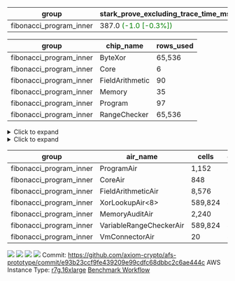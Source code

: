 | group | stark_prove_excluding_trace_time_ms | total_cells | total_cells_used | trace_gen_time_ms |
| --- | --- | --- | --- | --- |
| fibonacci_program_inner | 387.0 <span style="color: green">(-1.0 [-0.3%])</span> | 1,192,484 | 134,996 | 0.0 |

| group | chip_name | rows_used |
| --- | --- | --- |
| fibonacci_program_inner | ByteXor | 65,536 |
| fibonacci_program_inner | Core | 6 |
| fibonacci_program_inner | FieldArithmetic | 90 |
| fibonacci_program_inner | Memory | 35 |
| fibonacci_program_inner | Program | 97 |
| fibonacci_program_inner | RangeChecker | 65,536 |

<details>
<summary>Click to expand</summary>

| group | dsl_ir | opcode | frequency |
| --- | --- | --- | --- |
| fibonacci_program_inner |  | JAL | 1 |
| fibonacci_program_inner |  | STOREW | 2 |
| fibonacci_program_inner | AddF | ADD | 30 |
| fibonacci_program_inner | AddFI | ADD | 60 |
| fibonacci_program_inner | Halt | TERMINATE | 1 |
| fibonacci_program_inner | ImmF | STOREW | 2 |

</details>

<details>
<summary>Click to expand</summary>

| group | air_name | dsl_ir | opcode | cells_used |
| --- | --- | --- | --- | --- |
| fibonacci_program_inner | Audit |  | JAL | 19 |
| fibonacci_program_inner | CoreAir |  | JAL | 62 |
| fibonacci_program_inner | Audit |  | STOREW | 38 |
| fibonacci_program_inner | CoreAir |  | STOREW | 124 |
| fibonacci_program_inner | FieldArithmeticAir | AddF | ADD | 930 |
| fibonacci_program_inner | Audit | AddFI | ADD | 570 |
| fibonacci_program_inner | FieldArithmeticAir | AddFI | ADD | 1,860 |
| fibonacci_program_inner | CoreAir | Halt | TERMINATE | 62 |
| fibonacci_program_inner | Audit | ImmF | STOREW | 38 |
| fibonacci_program_inner | CoreAir | ImmF | STOREW | 124 |

</details>

| group | air_name | cells | constraints | interactions | main_cols | perm_cols | prep_cols | quotient_deg | rows |
| --- | --- | --- | --- | --- | --- | --- | --- | --- | --- |
| fibonacci_program_inner | ProgramAir<BabyBear> | 1,152 | 4 | 1 | 1 | 8 | 9 | 1 | 128 |
| fibonacci_program_inner | CoreAir | 848 | 115 | 19 | 62 | 44 |  | 2 | 8 |
| fibonacci_program_inner | FieldArithmeticAir | 8,576 | 28 | 15 | 31 | 36 |  | 2 | 128 |
| fibonacci_program_inner | XorLookupAir<8> | 589,824 | 4 | 1 | 1 | 8 | 3 | 1 | 65,536 |
| fibonacci_program_inner | MemoryAuditAir | 2,240 | 21 | 6 | 19 | 16 |  | 2 | 64 |
| fibonacci_program_inner | VariableRangeCheckerAir | 589,824 | 4 | 1 | 1 | 8 | 2 | 1 | 65,536 |
| fibonacci_program_inner | VmConnectorAir | 20 | 4 | 2 | 2 | 8 | 1 | 2 | 2 |



[![](https://axiom-public-data-staging-us-east-1.s3.us-east-1.amazonaws.com/benchmark/github/flamegraphs/e93b23ccf9fe439209e99cdfc68dbbc2c6ae444c/tiny_e2e.dsl_ir.opcode.air_name.cells_used.reverse.svg)](https://axiom-public-data-staging-us-east-1.s3.us-east-1.amazonaws.com/benchmark/github/flamegraphs/e93b23ccf9fe439209e99cdfc68dbbc2c6ae444c/tiny_e2e.dsl_ir.opcode.air_name.cells_used.reverse.svg)
[![](https://axiom-public-data-staging-us-east-1.s3.us-east-1.amazonaws.com/benchmark/github/flamegraphs/e93b23ccf9fe439209e99cdfc68dbbc2c6ae444c/tiny_e2e.dsl_ir.opcode.air_name.cells_used.svg)](https://axiom-public-data-staging-us-east-1.s3.us-east-1.amazonaws.com/benchmark/github/flamegraphs/e93b23ccf9fe439209e99cdfc68dbbc2c6ae444c/tiny_e2e.dsl_ir.opcode.air_name.cells_used.svg)
[![](https://axiom-public-data-staging-us-east-1.s3.us-east-1.amazonaws.com/benchmark/github/flamegraphs/e93b23ccf9fe439209e99cdfc68dbbc2c6ae444c/tiny_e2e.dsl_ir.opcode.frequency.reverse.svg)](https://axiom-public-data-staging-us-east-1.s3.us-east-1.amazonaws.com/benchmark/github/flamegraphs/e93b23ccf9fe439209e99cdfc68dbbc2c6ae444c/tiny_e2e.dsl_ir.opcode.frequency.reverse.svg)
[![](https://axiom-public-data-staging-us-east-1.s3.us-east-1.amazonaws.com/benchmark/github/flamegraphs/e93b23ccf9fe439209e99cdfc68dbbc2c6ae444c/tiny_e2e.dsl_ir.opcode.frequency.svg)](https://axiom-public-data-staging-us-east-1.s3.us-east-1.amazonaws.com/benchmark/github/flamegraphs/e93b23ccf9fe439209e99cdfc68dbbc2c6ae444c/tiny_e2e.dsl_ir.opcode.frequency.svg)
Commit: https://github.com/axiom-crypto/afs-prototype/commit/e93b23ccf9fe439209e99cdfc68dbbc2c6ae444c
AWS Instance Type: [r7g.16xlarge](https://instances.vantage.sh/aws/ec2/r7g.16xlarge)
[Benchmark Workflow](https://github.com/axiom-crypto/afs-prototype/actions/runs/11261087582)
